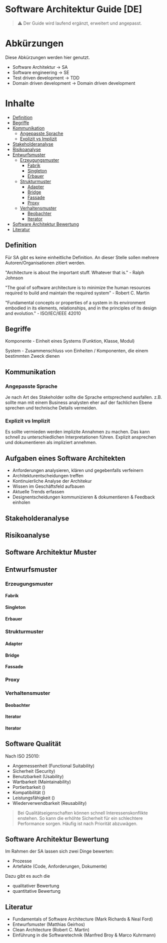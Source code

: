 # Software Architektur Guide [DE]

> ⚠️ Der Guide wird laufend ergänzt, erweitert und angepasst. 

# Abkürzungen

Diese Abkürzungen werden hier genutzt. 

- Software Architektur -> SA
- Software engineering -> SE
- Test driven development -> TDD
- Domain driven development -> Domain driven development

# Inhalte 

- [Definition](#definition)
- [Begriffe](#begriffe)
- [Kommunikation](#kommunikation)
  - [Angepasste Sprache](#angepasste-sprache)
  - [Explizit vs Implizit](#explizit-vs-implizit)
- [Stakeholderanalyse](#stakeholderanalyse)
- [Risikoanalyse](#risikoanalyse)
- [Entwurfsmuster](#entwurfsmuster)
  - [Erzeugungsmuster](#erzeugungsmuster)
    - [Fabrik](#fabrik)
    - [Singleton](#singleton)
    - [Erbauer](#erbauer)
  - [Strukturmuster](#strukturmuster)
    - [Adapter](#adapter)
    - [Bridge](#bridge)
    - [Fassade](#fassade)
    - [Proxy](#proxy)
  - [Verhaltensmuster](#verhaltensmuster)
    - [Beobachter](#beobachter)
    - [Iterator](#iterator)
- [Software Architektur Bewertung](#software-architektur-bewertung)
- [Literatur](#literatur)


## Definition

Für SA gibt es keine einheitliche Definition. 
An dieser Stelle sollen mehrere Autoren/Organisationen zitiert werden. 

"Architecture is about the important stuff. Whatever that is." - Ralph Johnson

"The goal of software architecture is to minimize the human resources required to build and maintain the required system" - Robert C. Martin

"Fundamental concepts or properties of a system in its environment embodied in its elements, relationships, and in the principles of its design and evolution." - ISO/IEC/IEEE 42010 


## Begriffe

Komponente - Einheit eines Systems (Funktion, Klasse, Modul)

System - Zusammenschluss von Einheiten / Komponenten, die einem bestimmten Zweck dienen

## Kommunikation

### Angepasste Sprache

Je nach Art des Stakeholder sollte die Sprache entsprechend ausfallen. 
z.B. sollte man mit einem Business analysten eher auf der fachlichen Ebene sprechen und technische Details vermeiden. 

### Explizit vs Implizit

Es sollte vermieden werden implizite Annahmen zu machen. 
Das kann schnell zu unterschiedlichen Interpretationen führen. 
Explizit ansprechen und dokumentieren als impliziert annehmen. 


## Aufgaben eines Software Architekten

- Anforderungen analysieren, klären und gegebenfalls verfeinern 
- Architekturentscheidungen treffen
- Kontinuierliche Analyse der Architekur
- Wissen im Geschäftsfeld aufbauen
- Aktuelle Trends erfassen 
- Designentscheidungen kommunizieren & dokumentieren & Feedback einholen 

## Stakeholderanalyse

## Risikoanalyse

## Software Architektur Muster

## Entwurfsmuster

### Erzeugungsmuster 

#### Fabrik

#### Singleton

#### Erbauer

### Strukturmuster

#### Adapter

#### Bridge 

#### Fassade

### Proxy

### Verhaltensmuster 

#### Beobachter

#### Iterator

#### Iterator

## Software Qualität

Nach ISO 25010:

- Angemessenheit (Functional Suitability)
- Sicherheit (Security)
- Benutzbarkeit (Usability)
- Wartbarkeit (Maintainability)
- Portierbarkeit ()
- Kompatibilität ()
- Leistungsfähigkeit ()
- Wiederverwendbarkeit (Reusability)

> Bei Qualitätseigenschaften können schnell Interessenskonflikte enstehen. So kann die erhöhte Sicherheit für ein schlechtere Performance sorgen. Häufig ist nach Priorität abzuwägen.

## Software Architektur Bewertung

Im Rahmen der SA lassen sich zwei Dinge bewerten:
- Prozesse
- Artefakte (Code, Anforderungen, Dokumente)

Dazu gibt es auch die 

- qualitativer Bewertung 
- quantitative Bewertung 

## Literatur 

- Fundamentals of Software Architecture (Mark Richards & Neal Ford)
- Entwurfsmuster (Matthias Geirhos)
- Clean Architecture (Robert C. Martin)
- Einführung in die Softwaretechnik (Manfred Broy & Marco Kuhrmann)
